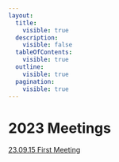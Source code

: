 ```yaml
---
layout:
  title:
    visible: true
  description:
    visible: false
  tableOfContents:
    visible: true
  outline:
    visible: true
  pagination:
    visible: true
---
```


# 2023 Meetings

[23.09.15 First Meeting](https://app.gitbook.com/o/edFKkcjImDJPAK8gh799/s/6kPsIJlw3F5eBOnUmyUD/\~/changes/4/meetings/2023/15.09.23)
